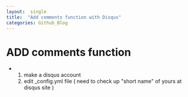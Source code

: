 ```yaml
---
layout:  single
title:  "Add comments function with Disqus"
categories: Github_Blog
---
```


# ADD comments function

- 1. make a disqus account
  2. edit _config.yml file ( need to check up "short name" of yours at disqus site )